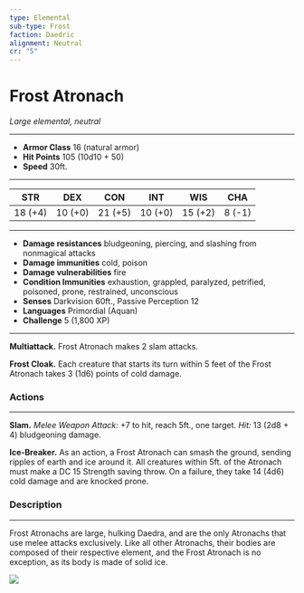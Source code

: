 ```yaml
---
type: Elemental
sub-type: Frost
faction: Daedric
alignment: Neutral
cr: "5"
---
```

# Frost Atronach
*Large elemental, neutral*
___
- **Armor Class** 16 (natural armor)
- **Hit Points** 105 (10d10 + 50)
- **Speed** 30ft.
___
| **STR** | **DEX** | **CON** | **INT** | **WIS** | **CHA** |
|:-------:|:-------:|:-------:|:-------:|:-------:|:-------:|
| 18 (+4) | 10 (+0) | 21 (+5) | 10 (+0) | 15 (+2) | 8 (-1) |
___
- **Damage resistances** bludgeoning, piercing, and slashing from nonmagical attacks
- **Damage immunities** cold, poison
- **Damage vulnerabilities** fire
- **Condition Immunities** exhaustion, grappled, paralyzed, petrified, poisoned, prone, restrained, unconscious
- **Senses** Darkvision 60ft., Passive Perception 12
- **Languages** Primordial (Aquan)
- **Challenge** 5 (1,800 XP)
___
**Multiattack.** Frost Atronach makes 2 slam attacks.

**Frost Cloak.** Each creature that starts its turn within 5 feet of the Frost Atronach takes 3 (1d6) points of cold damage.
### Actions
---
**Slam.** *Melee Weapon Attack:* +7 to hit, reach 5ft., one target. *Hit:* 13 (2d8 + 4) bludgeoning damage.

**Ice-Breaker.** As an action, a Frost Atronach can smash the ground, sending ripples of earth and ice around it. All creatures within 5ft. of the Atronach must make a DC 15 Strength saving throw. On a failure, they take 14 (4d6) cold damage and are knocked prone.

### Description
---
Frost Atronachs are large, hulking Daedra, and are the only Atronachs that use melee attacks exclusively. Like all other Atronachs, their bodies are composed of their respective element, and the Frost Atronach is no exception, as its body is made of solid ice.

<img src='http://vignette4.wikia.nocookie.net/elderscrolls/images/9/9e/Frost_Atronach.png/revision/latest?cb=20121030022240' />